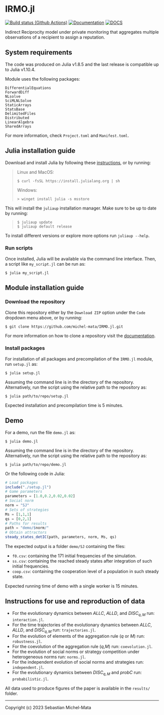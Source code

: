 # IRMO.jl

[![Build status (Github Actions)](https://github.com/michel-mata/IRMO.jl/workflows/CI/badge.svg)](https://github.com/michel-mata/IRMO.jl/actions)
[![Documentation](https://github.com/michel-mata/IRMO.jl/actions/workflows/Documentation.yml/badge.svg)](https://github.com/michel-mata/IRMO.jl/actions/workflows/Documentation.yml)
[![DOCS](https://img.shields.io/badge/docs-stable-blue.svg)](https://michel-mata.github.io/IRMO.jl)

Indirect Reciprocity model under private monitoring that aggregates multiple observations of a recipient to assign a reputation.

## System requirements

The code was produced on Julia v1.8.5 and the last release is compatible up to Julia v1.10.4.

Module uses the following packages:

```console
DifferentialEquations
ForwardDiff
NLsolve
SciMLNLSolve
StaticArrays
StatsBase
DelimitedFiles
Distributed
LinearAlgebra
SharedArrays
```

For more information, check `Project.toml` and `Manifest.toml`.

## Julia installation guide

Download and install Julia by following these [instructions](https://julialang.org/downloads/), or by running:

> Linux and MacOS:
>
> ```console
> $ curl -fsSL https://install.julialang.org | sh
> ```
>
> Windows:
>
> ```console
> > winget install julia -s msstore
> ```

This will install the `juliaup` installation manager.
Make sure to be up to date by running:

> ```console
> $ juliaup update
> $ juliaup default release
> ```

To install different versions or explore more options run `juliaup --help`.

### Run scripts

Once installed, Julia will be available via the command line interface. Then, a script like `my_script.jl` can be run as:

```console
$ julia my_script.jl
```

## Module installation guide

### Download the repository

Clone this repository either by the `Download ZIP` option under the `Code` dropdown menu above, or by running:

```console
$ git clone https://github.com/michel-mata/IRMO.jl.git
```

For more information on how to clone a repository visit the [documentation](https://docs.github.com/en/repositories/creating-and-managing-repositories/cloning-a-repository).

### Install packages

For installation of all packages and precompilation of the `IRMO.jl` module, run `setup.jl` as:

```console
$ julia setup.jl
```

Assuming the command line is in the directory of the repository. Alternatively, run the script using the relative path to the repository as:

```console
$ julia path/to/repo/setup.jl
```

Expected installation and precompilation time is 5 minutes.

## Demo

For a demo, run the file `demo.jl` as:

```console
$ julia demo.jl
```

Assuming the command line is in the directory of the repository. Alternatively, run the script using the relative path to the repository as:

```console
$ julia path/to/repo/demo.jl
```

Or the following code in Julia:

```julia
# Load packages
include("./setup.jl")
# Game parameters
parameters = [1.0,0.2,0.02,0.02]
# Social norm
norm = "SJ"
# Sets of strategies
Ms = [1,1,1]
qs = [0,2,1]
# Paths for results
path = "demo/$norm/"
# Obtain attractors
steady_states_detIC(path, parameters, norm, Ms, qs)
```

The expected output is a folder `demo/SJ` containing the files:

- `f0.csv`: containing the 171 initial frequencies of the simulation.
- `ss.csv`: containing the reached steady states after integration of such initial frequencies.
- `coop.csv`: containing the cooperation level of a population in such steady state.

Expected running time of demo with a single worker is 15 minutes.

## Instructions for use and reproduction of data

- For the evolutionary dynamics between $ALLC$, $ALLD$, and $DISC_{q,M}$ run: `interaction.jl`.
- For the time trajectories of the evolutionary dynamics between $ALLC$, $ALLD$, and $DISC_{q,M}$ run: `trajectories.jl`.
- For the evolution of elements of the aggregation rule ($q$ or $M$) run: `robustness.jl`.
- For the coevolution of the aggregation rule ($q$,$M$) run: `coevolution.jl`.
- For the evolution of social norms or strategy competition under heterogeneous norms run: `norms.jl`.
- For the independent evolution of social norms and strategies run: `independent.jl`.
- For the evolutionary dynamics between $DISC_{q,M}$ and $probC$ run: `probabilistic.jl`.

All data used to produce figures of the paper is available in the `results/` folder.

---
Copyright (c) 2023 Sebastian Michel-Mata
